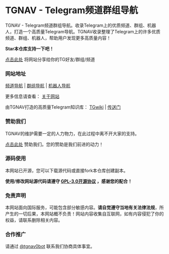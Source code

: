# TGNAV - Telegram频道群组导航

TGNAV - Telegram频道群组导航。收录Telegram上的优质频道、群组、机器人，打造一个高质量Telegram导航。TGNAV收录整理了Telegram上的许多优质频道、群组、机器人，帮助用户发现更多高质量内容！

**Star本仓库支持一下吧！**

[点击此处](https://t.me/share?url=https%3A%2F%2Ftgnav.github.io%2F&text=%E6%88%91%E5%8F%91%E7%8E%B0%E4%BA%86%E4%B8%AATelegram%E5%AF%BC%E8%88%AA%EF%BC%8C%E9%87%8C%E9%9D%A2%E6%94%B6%E5%BD%95%E4%BA%86%E8%B6%85%E5%A4%9A%E4%BC%98%E8%B4%A8%E9%A2%91%E9%81%93%E3%80%81%E7%BE%A4%E7%BB%84%E5%92%8C%E6%9C%BA%E5%99%A8%E4%BA%BA%EF%BC%8C%E5%BF%AB%E6%9D%A5%E7%9C%8B%E7%9C%8B%E5%90%A7%EF%BC%81) 将网站分享给你的TG好友/群组/频道

### 网站地址

[频道导航](https://tgnav.github.io/) | [群组导航](https://tgnav.github.io/group/) | [机器人导航](https://tgnav.github.io/robot/)

更多信息请查看： [关于网站](https://tgnav.github.io/about/)

由TGNAV打造的高质量Telegram知识库： [TGwiki](https://github.com/tgnav/tgwiki/) | [传送门](https://tgnav.github.io/tgwiki/)

### 赞助我们

TGNAV的维护需要一定的人力物力，在此过程中离不开大家的支持。

[点击此处](https://tgnav.github.io/donate/) 赞助我们。您的赞助是我们前进的动力！

### 源码使用

本网站已开源，您可以下载源代码或直接fork本仓库创建副本。

**使用/修改网站源代码请遵守 [GPL-3.0开源协议](https://github.com/tgnav/tgnav.github.io/blob/main/LICENSE) ，感谢您的配合！**

### 免责声明

本网站面向国际服务，可能包含部分敏感内容。**请自觉遵守当地有关法律法规**，所产生的一切后果，本网站概不负责！网站内容收集自互联网，如有内容侵犯了你的权益，请联系删除相关内容。

### 合作推广

请通过 [@tgnav0bot](https://t.me/tgnav0bot) 联系我们协商具体事宜。
